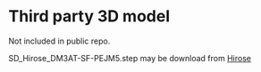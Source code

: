 # Third party 3D model

Not included in public repo.

SD_Hirose_DM3AT-SF-PEJM5.step may be download from [Hirose](https://www.hirose.com/en/product/p/CL0609-0031-0-00)